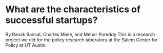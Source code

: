 # What are the characteristics of successful startups?

By Ranak Bansal, Charles Miele, and Mehar Poreddy
This is a research project we did for the policy research laboratory at the Salem Center for Policy at UT Austin.
